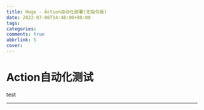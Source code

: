 ```yaml
---
title: Hugo - Action自动化部署(无指令版)
date: 2022-07-06T14:48:00+08:00
tags:
categories: 
comments: true
abbrlink: 5
cover: 
---
```


# Action自动化测试

test

---